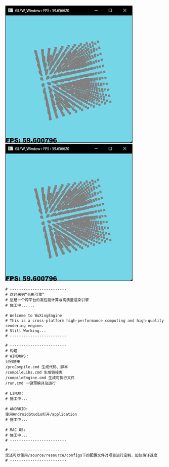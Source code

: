 ![image](https://github.com/XinRH/WuXingEngine/blob/main/source/resource/photos/Snipaste_2024-03-31_10-56-46.png?raw=true)
![image](https://raw.githubusercontent.com/XinRH/WuXingEngine/main/source/resource/photos/Snipaste_2024-03-31_10-56-46.png?token=GHSAT0AAAAAACNXJWUXCZIAML27BEKSUYEUZQI2NAQ)


```
# -------------------------
# 欢迎来到“无形引擎”
# 这是一个跨平台的高性能计算与高质量渲染引擎
# 施工中......

# Welcome to WuXingEngine
# This is a cross-platform high-performance computing and high-quality rendering engine.
# Still Working...
# -------------------------
```

```
# -------------------------
# 构建
# WINDOWS：
分别使用
/preCompile.cmd 生成代码、脚本
/compileLibs.cmd 生成链接库
/compileEngine.cmd 生成可执行文件
/run.cmd 一键预编译及运行

# LINUX:
# 施工中...

# ANDROID:
使用AndroidStudio打开/application
# 施工中...

# MAC OS:
# 施工中...
# -------------------------
```

```
# -------------------------
您还可以使用/source/resource/configs下的配置文件对项目进行定制，加快编译速度
# -------------------------
```

 
